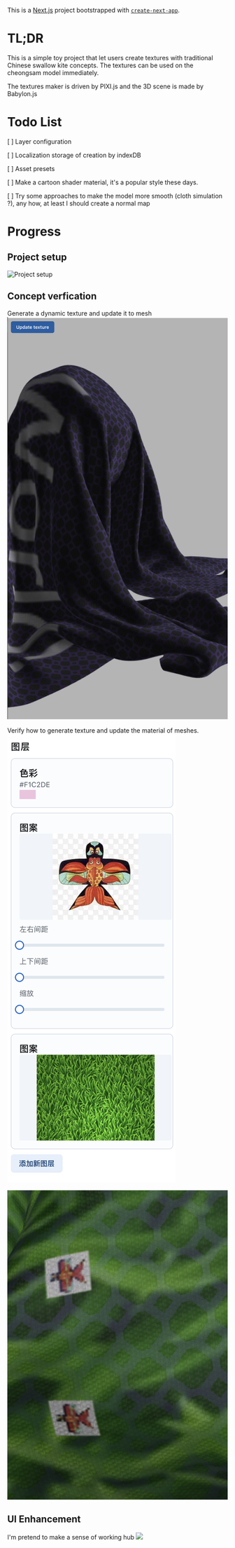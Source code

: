 This is a [Next.js](https://nextjs.org/) project bootstrapped with [`create-next-app`](https://github.com/vercel/next.js/tree/canary/packages/create-next-app).

# TL;DR
This is a simple toy project that let users create textures with traditional Chinese swallow kite concepts.
The textures can be used on the cheongsam model immediately.

The textures maker is driven by PIXI.js and the 3D scene is made by Babylon.js

# Todo List
[ ] Layer configuration

[ ] Localization storage of creation by indexDB

[ ] Asset presets

[ ] Make a cartoon shader material, it's a popular style these days.

[ ] Try some approaches to make the model more smooth (cloth simulation ?), any how, at least I should create a normal map

# Progress

## Project setup
![Project setup](./assets/ba5dfdac2a6ac06484a8c75193915996.png)

## Concept verfication

Generate a dynamic texture and update it to mesh
![](assets/dc9a3362f6e61b75e9eb8ff0ab94cf7f.png)

Verify how to generate texture and update the material of meshes.
![Layers info](./assets/a3a9543b578436e6e2ced9074af55b9b.png)

![Rendered](./assets/f079a5865f38ca1ec95dbf11fc213822.png)

## UI Enhancement
I'm pretend to make a sense of working hub
![](./assets/065CC0E05F927E6482EC4D5382552386.png)
